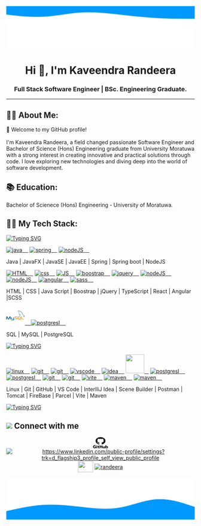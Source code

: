 
<img src="https://raw.githubusercontent.com/joetancy/joetancy/master/wave%20(1).jpg"/>

<h1 align="center">Hi 👋, I'm Kaveendra Randeera</h1>
<h3 align="center">Full Stack Software Engineer | BSc. Engineering Graduate.</h3>

-------------

## 👨‍💻 About Me:
👋 Welcome to my GitHub profile!<br><br>I'm Kaveendra Randeera, a field changed passionate Software Engineer and Bachelor of Science (Hons) Engineering graduate from University Moratuwa with a strong interest in creating innovative and practical solutions through code. I love exploring new technologies and diving deep into the world of software development.

## 📚  Education:
Bachelor of Scienece (Hons) Engineering - University of Moratuwa.


## 👨‍💻 My Tech Stack:


[![Typing SVG](https://readme-typing-svg.herokuapp.com?duration=4000&color=2ED573&width=250&lines=Languages+and+Tools...%3A)](https://git.io/typing-svg)
<br>


<a href="https://www.slack.com" target="_blank"> <img src="https://skillicons.dev/icons?i=java" alt="java" width="50" height="50"/> &nbsp;&nbsp;&nbsp;</a>
<a href="https://www.slack.com" target="_blank"> <img src="https://skillicons.dev/icons?i=spring" alt="spring" width="50" height="50"/> &nbsp;&nbsp;&nbsp;</a> 
<a href="https://www.slack.com" target="_blank"> <img src="https://skillicons.dev/icons?i=nodejs" alt="nodeJS" width="50" height="50"/> &nbsp;&nbsp;&nbsp;</a> 

Java | JavaFX | JavaSE | JavaEE | Spring | Spring boot | NodeJS 

<a href="https://www.slack.com" target="_blank"> <img src="https://skillicons.dev/icons?i=html" alt="HTML" width="50" height="50"/> &nbsp;&nbsp;&nbsp;</a>
<a href="https://www.slack.com" target="_blank"> <img src="https://skillicons.dev/icons?i=css" alt="css" width="50" height="50"/> &nbsp;&nbsp;&nbsp;</a> 
<a href="https://www.slack.com" target="_blank"> <img src="https://skillicons.dev/icons?i=js" alt="JS" width="50" height="50"/> &nbsp;&nbsp;&nbsp;</a>
<a href="https://www.slack.com" target="_blank"> <img src="https://skillicons.dev/icons?i=bootstrap" alt="boostrap" width="50" height="50"/> &nbsp;&nbsp;&nbsp;</a> 
<a href="https://www.slack.com" target="_blank"> <img src="https://skillicons.dev/icons?i=jquery" alt="jquery" width="50" height="50"/> &nbsp;&nbsp;&nbsp;</a> 
<a href="https://www.slack.com" target="_blank"> <img src="https://skillicons.dev/icons?i=typescript" alt="nodeJS" width="50" height="50"/> &nbsp;&nbsp;&nbsp;</a> 
<a href="https://www.slack.com" target="_blank"> <img src="https://skillicons.dev/icons?i=react" alt="nodeJS" width="50" height="50"/> &nbsp;&nbsp;&nbsp;</a> 
<a href="https://www.slack.com" target="_blank"> <img src="https://skillicons.dev/icons?i=angular" alt="angular" width="50" height="50"/> &nbsp;&nbsp;&nbsp;</a> 
<a href="https://www.slack.com" target="_blank"> <img src="https://skillicons.dev/icons?i=sass" alt="sass" width="50" height="50"/> &nbsp;&nbsp;&nbsp;</a> 



HTML | CSS | Java Script | Boostrap | jQuery | TypeScript | React | Angular |SCSS

<a href="https://www.mysql.com/" target="_blank"> <img src="https://raw.githubusercontent.com/devicons/devicon/master/icons/mysql/mysql-original-wordmark.svg" alt="mysql" width="50" height="50"/>&nbsp;&nbsp;&nbsp; </a>
<a href="https://www.slack.com" target="_blank"> <img src="https://www.svgrepo.com/show/439268/postgresql.svg" alt="postgresl" width="50" height="50"/> &nbsp;&nbsp;&nbsp;</a>

SQL | MySQL | PostgreSQL


[![Typing SVG](https://readme-typing-svg.herokuapp.com?duration=4000&color=2ED573&width=150&lines=My+Tools%3A)](https://git.io/typing-svg)



<a href="https://www.slack.com" target="_blank"> <img src="https://skillicons.dev/icons?i=linux" alt="linux" width="50" height="50"/> &nbsp;&nbsp;&nbsp;</a> 
<a href="https://www.slack.com" target="_blank"> <img src="https://skillicons.dev/icons?i=git" alt="git" width="50" height="50"/> &nbsp;&nbsp;&nbsp;</a> 
<a href="https://www.slack.com" target="_blank"> <img src="https://skillicons.dev/icons?i=github" alt="git" width="50" height="50"/> &nbsp;&nbsp;&nbsp;</a>
<a href="https://www.slack.com" target="_blank"> <img src="https://skillicons.dev/icons?i=vscode" alt="vscode" width="50" height="50"/> &nbsp;&nbsp;&nbsp;</a>
<a href="https://www.slack.com" target="_blank"> <img src="https://skillicons.dev/icons?i=idea" alt="idea" width="50" height="50"/> &nbsp;&nbsp;&nbsp;</a>
<a href="https://gluonhq.com/products/scene-builder/" target="_blank"> <img src="https://i2.wp.com/gluonhq.com/wp-content/uploads/2015/02/SceneBuilderLogo.png?fit=781%2C781&ssl=1" width="50" height="50"/>&nbsp;&nbsp;&nbsp;</a>
<a href="https://www.slack.com" target="_blank"> <img src="https://www.svgrepo.com/show/354202/postman-icon.svg" alt="postgresl" width="50" height="50"/> &nbsp;&nbsp;&nbsp;</a>
<a href="https://www.slack.com" target="_blank"> <img src="https://www.vectorlogo.zone/logos/apache_tomcat/apache_tomcat-icon.svg" alt="postgresl" width="50" height="50"/> &nbsp;&nbsp;&nbsp;</a>
<a href="https://www.slack.com" target="_blank"> <img src="https://skillicons.dev/icons?i=firebase" alt="git" width="50" height="50"/> &nbsp;&nbsp;&nbsp;</a>
<a href="https://www.slack.com" target="_blank"> <img src="https://parceljs.org/avatar.b1be591d.avif" alt="git" width="50" height="50"/> &nbsp;&nbsp;&nbsp;</a>
<a href="https://www.slack.com" target="_blank"> <img src="https://skillicons.dev/icons?i=vite" alt="vite" width="50" height="50"/> &nbsp;&nbsp;&nbsp;</a>
<a href="https://www.slack.com" target="_blank"> <img src="https://skillicons.dev/icons?i=maven" alt="maven" width="50" height="50"/> &nbsp;&nbsp;&nbsp;</a>
<a href="https://www.slack.com" target="_blank"> <img src="https://skillicons.dev/icons?i=" alt="maven" width="50" height="50"/> &nbsp;&nbsp;&nbsp;</a>


Linux | Git | GitHub | VS Code | InterlliJ Idea | Scene Builder | Postman | Tomcat | FireBase | Parcel | Vite | Maven

[![Typing SVG](https://readme-typing-svg.herokuapp.com?duration=5000&color=2ED573&width=600&lines=-+-+-+-+-+-+-+-+-+-+-+-+-+-+-+-+-+-+-+-+-+-+-+-+-+-+-+)](https://git.io/typing-svg)


## <img src="https://media.giphy.com/media/iY8CRBdQXODJSCERIr/giphy.gif" width="30px"> Connect with me
<p align="center">
<a href="https://github.com/randeera"><img align="center" src="https://raw.githubusercontent.com/devicons/devicon/master/icons/github/github-original-wordmark.svg" alt="nipuna_piyumal" height="30" width="40" /></a>
<a href="https://lk.linkedin.com/in/randeera" target="blank"><img align="center" src="https://raw.githubusercontent.com/rahuldkjain/github-profile-readme-generator/master/src/images/icons/Social/linked-in-alt.svg" alt="https://www.linkedin.com/public-profile/settings?trk=d_flagship3_profile_self_view_public_profile" height="30" width="40" /></a>
<a href="https://www.facebook.com/kaveendra.randeera/" target="blank"><img align="center" src="https://raw.githubusercontent.com/rahuldkjain/github-profile-readme-generator/master/src/images/icons/Social/facebook.svg" alt="" height="30" width="40" /></a>
<a href="https://www.instagram.com/kaveendra1st/" target="blank"><img align="center" src="https://raw.githubusercontent.com/rahuldkjain/github-profile-readme-generator/master/src/images/icons/Social/instagram.svg" alt="randeera" height="30" width="40" /></a>


</p>







<img src="https://raw.githubusercontent.com/joetancy/joetancy/master/wave.jpg"/>